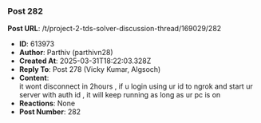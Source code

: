 ### Post 282
**Post URL**: /t/project-2-tds-solver-discussion-thread/169029/282
- **ID**: 613973
- **Author**: Parthiv (parthivn28)
- **Created At**: 2025-03-31T18:22:03.328Z
- **Reply To**: Post 278 (Vicky Kumar, Algsoch)
- **Content**:  
  it wont disconnect in 2hours , if u login using ur id to ngrok and start ur server with auth id , it will keep running as long as ur pc is on
- **Reactions**: None
- **Post Number**: 282

